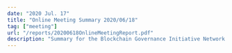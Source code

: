 ```yaml
---
date: "2020 Jul. 17"
title: "Online Meeting Summary 2020/06/18"
tag: ["meeting"]
url: "/reports/20200618OnlineMeetingReport.pdf"
description: "Summary for the Blockchain Governance Initiative Network's (BGIN) online meeting."
---
```



